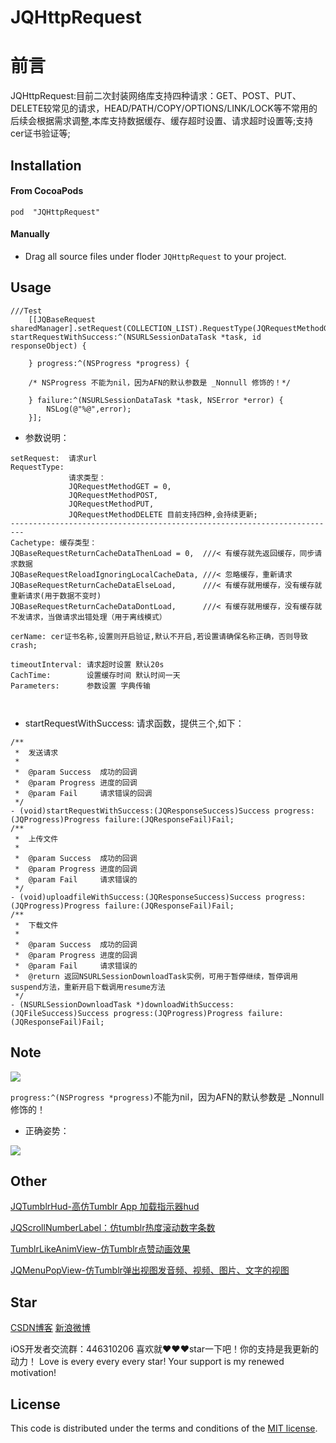 # JQHttpRequest
前言
===
 JQHttpRequest:目前二次封装网络库支持四种请求：GET、POST、PUT、DELETE较常见的请求，HEAD/PATH/COPY/OPTIONS/LINK/LOCK等不常用的后续会根据需求调整,本库支持数据缓存、缓存超时设置、请求超时设置等;支持cer证书验证等;
 
## Installation

#### From CocoaPods

```
pod  "JQHttpRequest"
```

#### Manually 
- Drag all source files under floder `JQHttpRequest` to your project.

## Usage
```
///Test
    [[JQBaseRequest sharedManager].setRequest(COLLECTION_LIST).RequestType(JQRequestMethodGET).Cachetype(JQBaseRequestReloadIgnoringLocalCacheData).cerName(nil).timeoutInterval(30).CachTime(60).Parameters(nil) startRequestWithSuccess:^(NSURLSessionDataTask *task, id responseObject) {
        
    } progress:^(NSProgress *progress) {
        
    /* NSProgress 不能为nil，因为AFN的默认参数是 _Nonnull 修饰的！*/
        
    } failure:^(NSURLSessionDataTask *task, NSError *error) {
        NSLog(@"%@",error);
    }];

```
- 参数说明：

```
setRequest:  请求url
RequestType: 
             请求类型：
             JQRequestMethodGET = 0,
             JQRequestMethodPOST,
             JQRequestMethodPUT,
             JQRequestMethodDELETE 目前支持四种,会持续更新;
-------------------------------------------------------------------------
Cachetype: 缓存类型：
JQBaseRequestReturnCacheDataThenLoad = 0,  ///< 有缓存就先返回缓存，同步请求数据
JQBaseRequestReloadIgnoringLocalCacheData, ///< 忽略缓存，重新请求
JQBaseRequestReturnCacheDataElseLoad,      ///< 有缓存就用缓存，没有缓存就重新请求(用于数据不变时)
JQBaseRequestReturnCacheDataDontLoad,      ///< 有缓存就用缓存，没有缓存就不发请求，当做请求出错处理（用于离线模式）

cerName: cer证书名称,设置则开启验证,默认不开启,若设置请确保名称正确，否则导致crash;

timeoutInterval: 请求超时设置 默认20s
CachTime:        设置缓存时间 默认时间一天
Parameters:      参数设置 字典传输

          
```
- startRequestWithSuccess: 请求函数，提供三个,如下：

```
/**
 *  发送请求
 *
 *  @param Success  成功的回调
 *  @param Progress 进度的回调
 *  @param Fail     请求错误的回调
 */
- (void)startRequestWithSuccess:(JQResponseSuccess)Success progress:(JQProgress)Progress failure:(JQResponseFail)Fail;
/**
 *  上传文件
 *
 *  @param Success  成功的回调
 *  @param Progress 进度的回调
 *  @param Fail     请求错误的
 */
- (void)uploadfileWithSuccess:(JQResponseSuccess)Success progress:(JQProgress)Progress failure:(JQResponseFail)Fail;
/**
 *  下载文件
 *
 *  @param Success  成功的回调
 *  @param Progress 进度的回调
 *  @param Fail     请求错误的
 *  @return 返回NSURLSessionDownloadTask实例，可用于暂停继续，暂停调用suspend方法，重新开启下载调用resume方法
 */
- (NSURLSessionDownloadTask *)downloadWithSuccess:(JQFileSuccess)Success progress:(JQProgress)Progress failure:(JQResponseFail)Fail;
```
## Note

![](https://github.com/xiaohange/JQHttpRequest/blob/master/fail.png?raw=true)

`progress:^(NSProgress *progress)`不能为nil，因为AFN的默认参数是 _Nonnull 修饰的！

- 正确姿势：

![](https://github.com/xiaohange/JQHttpRequest/blob/master/success.png?raw=true)


## Other
[JQTumblrHud-高仿Tumblr App 加载指示器hud](https://github.com/xiaohange/JQTumblrHud)

[JQScrollNumberLabel：仿tumblr热度滚动数字条数](https://github.com/xiaohange/JQScrollNumberLabel)

[TumblrLikeAnimView-仿Tumblr点赞动画效果](https://github.com/xiaohange/TumblrLikeAnimView)

[JQMenuPopView-仿Tumblr弹出视图发音频、视频、图片、文字的视图](https://github.com/xiaohange/JQMenuPopView)

## Star

[CSDN博客](http://blog.csdn.net/qq_31810357)    [新浪微博](http://weibo.com/hanjunqiang) 

iOS开发者交流群：446310206 喜欢就❤️❤️❤️star一下吧！你的支持是我更新的动力！ Love is every every every star! Your support is my renewed motivation!


## License

This code is distributed under the terms and conditions of the [MIT license](LICENSE).